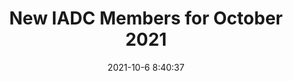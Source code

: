 ---
"title": "New IADC Members for October 2021"
"date": "2021-10-6 8:40:37"
"feed_name": "IADC"
"feed_website": "https://www.iadc.org/"
"feed_rss": "https://www.iadc.org/feed/"
"link": "https://www.iadc.org/drillbits/new-iadc-members-for-october-2021/"
"source": "None"
"file": "_posts/2021-1-1-03f6425b275b16e53c58bdc22f68284303977796.md"
"accident": "0"
"drilling": "0"
"dead": "0"
"injured": "0"
"arrested": "0"
"place": "unknown place"
"where": "unknown site"
"causes": "unknown"
"place_uri": "unknown place"
---